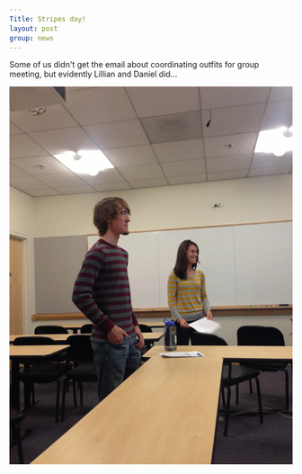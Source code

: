 ```yaml
---
Title: Stripes day!
layout: post
group: news
---
```

Some of us didn't get the email about coordinating outfits for group meeting, but evidently Lillian and Daniel did...

<img src="/static/img/news/stripes.jpg" alt="strips" class="img-responsive">

